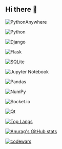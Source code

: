 ## Hi there 👋
![PythonAnywhere](https://img.shields.io/badge/pythonanywhere-%232F9FD7.svg?style=for-the-badge&logo=pythonanywhere&logoColor=151515)

![Python](https://img.shields.io/badge/python-3670A0?style=for-the-badge&logo=python&logoColor=ffdd54)

![Django](https://img.shields.io/badge/django-%23092E20.svg?style=for-the-badge&logo=django&logoColor=white)

![Flask](https://img.shields.io/badge/flask-%23000.svg?style=for-the-badge&logo=flask&logoColor=white)


![SQLite](https://img.shields.io/badge/sqlite-%2307405e.svg?style=for-the-badge&logo=sqlite&logoColor=white)

![Jupyter Notebook](https://img.shields.io/badge/jupyter-%23FA0F00.svg?style=for-the-badge&logo=jupyter&logoColor=white)

![Pandas](https://img.shields.io/badge/pandas-%23150458.svg?style=for-the-badge&logo=pandas&logoColor=white)

![NumPy](https://img.shields.io/badge/numpy-%23013243.svg?style=for-the-badge&logo=numpy&logoColor=white)

![Socket.io](https://img.shields.io/badge/Socket.io-black?style=for-the-badge&logo=socket.io&badgeColor=010101)

![Qt](https://img.shields.io/badge/Qt-%23217346.svg?style=for-the-badge&logo=Qt&logoColor=white)

[![Top Langs](https://github-readme-stats.vercel.app/api/top-langs/?username=Nezyz&layout=compact)](https://github.com/Nezyz/github-readme-stats)

[![Anurag's GitHub stats](https://github-readme-stats.vercel.app/api?username=Nezyz)](https://github.com/Nezyz/github-readme-stats)

[![codewars](https://www.codewars.com/users/Nezy/badges/micro)](https://www.codewars.com/users/Nezy) 
<!--
**Nezyz/Nezyz** is a ✨ _special_ ✨ repository because its `README.md` (this file) appears on your GitHub profile.

Here are some ideas to get you started:

- 🔭 I’m currently working on ...
- 🌱 I’m currently learning ...
- 👯 I’m looking to collaborate on ...
- 🤔 I’m looking for help with ...
- 💬 Ask me about ...
- 📫 How to reach me: ...
- 😄 Pronouns: ...
- ⚡ Fun fact: ...
-->
